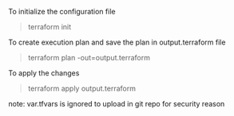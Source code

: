 To initialize the configuration file
> terraform init

To create execution plan and save the plan in output.terraform file
> terraform plan -out=output.terraform

To apply the changes
> terraform apply output.terraform

note: var.tfvars is ignored to upload in git repo for security reason
